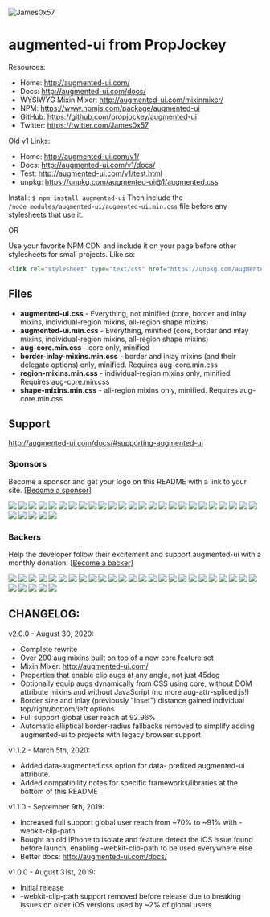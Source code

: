 ![James0x57](https://img.shields.io/badge/James0x57%20%F0%9F%91%BD-I%20made%20a%20thing!-blueviolet.svg?labelColor=222222)

# augmented-ui from PropJockey

Resources:
* Home: http://augmented-ui.com/
* Docs: http://augmented-ui.com/docs/
* WYSIWYG Mixin Mixer: http://augmented-ui.com/mixinmixer/
* NPM: https://www.npmjs.com/package/augmented-ui
* GitHub: https://github.com/propjockey/augmented-ui
* Twitter: https://twitter.com/James0x57

Old v1 Links:
* Home: http://augmented-ui.com/v1/
* Docs: http://augmented-ui.com/v1/docs/
* Test: http://augmented-ui.com/v1/test.html
* unpkg: https://unpkg.com/augmented-ui@1/augmented.css

Install:
`$ npm install augmented-ui`
Then include the `/node_modules/augmented-ui/augmented-ui.min.css` file before any stylesheets that use it.

OR

Use your favorite NPM CDN and include it on your page before other stylesheets for small projects. Like so:
```html
<link rel="stylesheet" type="text/css" href="https://unpkg.com/augmented-ui@2/augmented-ui.min.css">
```

## Files

* **augmented-ui.css** - Everything, not minified (core, border and inlay mixins, individual-region mixins, all-region shape mixins)
* **augmented-ui.min.css** - Everything, minified (core, border and inlay mixins, individual-region mixins, all-region shape mixins)
* **aug-core.min.css** - core only, minified
* **border-inlay-mixins.min.css** - border and inlay mixins (and their delegate options) only, minified. Requires aug-core.min.css
* **region-mixins.min.css** - individual-region mixins only, minified. Requires aug-core.min.css
* **shape-mixins.min.css** - all-region mixins only, minified. Requires aug-core.min.css

## Support

http://augmented-ui.com/docs/#supporting-augmented-ui

### Sponsors

Become a sponsor and get your logo on this README with a link to your site. [[Become a sponsor](https://opencollective.com/augmented-ui)]

<a href="https://opencollective.com/augmented-ui/sponsor/0/website" target="_blank"><img src="https://opencollective.com/augmented-ui/sponsor/0/avatar.svg"></a>
<a href="https://opencollective.com/augmented-ui/sponsor/1/website" target="_blank"><img src="https://opencollective.com/augmented-ui/sponsor/1/avatar.svg"></a>
<a href="https://opencollective.com/augmented-ui/sponsor/2/website" target="_blank"><img src="https://opencollective.com/augmented-ui/sponsor/2/avatar.svg"></a>
<a href="https://opencollective.com/augmented-ui/sponsor/3/website" target="_blank"><img src="https://opencollective.com/augmented-ui/sponsor/3/avatar.svg"></a>
<a href="https://opencollective.com/augmented-ui/sponsor/4/website" target="_blank"><img src="https://opencollective.com/augmented-ui/sponsor/4/avatar.svg"></a>
<a href="https://opencollective.com/augmented-ui/sponsor/5/website" target="_blank"><img src="https://opencollective.com/augmented-ui/sponsor/5/avatar.svg"></a>
<a href="https://opencollective.com/augmented-ui/sponsor/6/website" target="_blank"><img src="https://opencollective.com/augmented-ui/sponsor/6/avatar.svg"></a>
<a href="https://opencollective.com/augmented-ui/sponsor/7/website" target="_blank"><img src="https://opencollective.com/augmented-ui/sponsor/7/avatar.svg"></a>
<a href="https://opencollective.com/augmented-ui/sponsor/8/website" target="_blank"><img src="https://opencollective.com/augmented-ui/sponsor/8/avatar.svg"></a>
<a href="https://opencollective.com/augmented-ui/sponsor/9/website" target="_blank"><img src="https://opencollective.com/augmented-ui/sponsor/9/avatar.svg"></a>
<a href="https://opencollective.com/augmented-ui/sponsor/10/website" target="_blank"><img src="https://opencollective.com/augmented-ui/sponsor/10/avatar.svg"></a>
<a href="https://opencollective.com/augmented-ui/sponsor/11/website" target="_blank"><img src="https://opencollective.com/augmented-ui/sponsor/11/avatar.svg"></a>
<a href="https://opencollective.com/augmented-ui/sponsor/12/website" target="_blank"><img src="https://opencollective.com/augmented-ui/sponsor/12/avatar.svg"></a>
<a href="https://opencollective.com/augmented-ui/sponsor/13/website" target="_blank"><img src="https://opencollective.com/augmented-ui/sponsor/13/avatar.svg"></a>
<a href="https://opencollective.com/augmented-ui/sponsor/14/website" target="_blank"><img src="https://opencollective.com/augmented-ui/sponsor/14/avatar.svg"></a>
<a href="https://opencollective.com/augmented-ui/sponsor/15/website" target="_blank"><img src="https://opencollective.com/augmented-ui/sponsor/15/avatar.svg"></a>
<a href="https://opencollective.com/augmented-ui/sponsor/16/website" target="_blank"><img src="https://opencollective.com/augmented-ui/sponsor/16/avatar.svg"></a>
<a href="https://opencollective.com/augmented-ui/sponsor/17/website" target="_blank"><img src="https://opencollective.com/augmented-ui/sponsor/17/avatar.svg"></a>
<a href="https://opencollective.com/augmented-ui/sponsor/18/website" target="_blank"><img src="https://opencollective.com/augmented-ui/sponsor/18/avatar.svg"></a>
<a href="https://opencollective.com/augmented-ui/sponsor/19/website" target="_blank"><img src="https://opencollective.com/augmented-ui/sponsor/19/avatar.svg"></a>
<a href="https://opencollective.com/augmented-ui/sponsor/20/website" target="_blank"><img src="https://opencollective.com/augmented-ui/sponsor/20/avatar.svg"></a>
<a href="https://opencollective.com/augmented-ui/sponsor/21/website" target="_blank"><img src="https://opencollective.com/augmented-ui/sponsor/21/avatar.svg"></a>
<a href="https://opencollective.com/augmented-ui/sponsor/22/website" target="_blank"><img src="https://opencollective.com/augmented-ui/sponsor/22/avatar.svg"></a>
<a href="https://opencollective.com/augmented-ui/sponsor/23/website" target="_blank"><img src="https://opencollective.com/augmented-ui/sponsor/23/avatar.svg"></a>
<a href="https://opencollective.com/augmented-ui/sponsor/24/website" target="_blank"><img src="https://opencollective.com/augmented-ui/sponsor/24/avatar.svg"></a>
<a href="https://opencollective.com/augmented-ui/sponsor/25/website" target="_blank"><img src="https://opencollective.com/augmented-ui/sponsor/25/avatar.svg"></a>
<a href="https://opencollective.com/augmented-ui/sponsor/26/website" target="_blank"><img src="https://opencollective.com/augmented-ui/sponsor/26/avatar.svg"></a>
<a href="https://opencollective.com/augmented-ui/sponsor/27/website" target="_blank"><img src="https://opencollective.com/augmented-ui/sponsor/27/avatar.svg"></a>
<a href="https://opencollective.com/augmented-ui/sponsor/28/website" target="_blank"><img src="https://opencollective.com/augmented-ui/sponsor/28/avatar.svg"></a>
<a href="https://opencollective.com/augmented-ui/sponsor/29/website" target="_blank"><img src="https://opencollective.com/augmented-ui/sponsor/29/avatar.svg"></a>

### Backers

Help the developer follow their excitement and support augmented-ui with a monthly donation. [[Become a backer](https://opencollective.com/augmented-ui)]

<a href="https://opencollective.com/augmented-ui/backer/0/website" target="_blank"><img src="https://opencollective.com/augmented-ui/backer/0/avatar.svg"></a>
<a href="https://opencollective.com/augmented-ui/backer/1/website" target="_blank"><img src="https://opencollective.com/augmented-ui/backer/1/avatar.svg"></a>
<a href="https://opencollective.com/augmented-ui/backer/2/website" target="_blank"><img src="https://opencollective.com/augmented-ui/backer/2/avatar.svg"></a>
<a href="https://opencollective.com/augmented-ui/backer/3/website" target="_blank"><img src="https://opencollective.com/augmented-ui/backer/3/avatar.svg"></a>
<a href="https://opencollective.com/augmented-ui/backer/4/website" target="_blank"><img src="https://opencollective.com/augmented-ui/backer/4/avatar.svg"></a>
<a href="https://opencollective.com/augmented-ui/backer/5/website" target="_blank"><img src="https://opencollective.com/augmented-ui/backer/5/avatar.svg"></a>
<a href="https://opencollective.com/augmented-ui/backer/6/website" target="_blank"><img src="https://opencollective.com/augmented-ui/backer/6/avatar.svg"></a>
<a href="https://opencollective.com/augmented-ui/backer/7/website" target="_blank"><img src="https://opencollective.com/augmented-ui/backer/7/avatar.svg"></a>
<a href="https://opencollective.com/augmented-ui/backer/8/website" target="_blank"><img src="https://opencollective.com/augmented-ui/backer/8/avatar.svg"></a>
<a href="https://opencollective.com/augmented-ui/backer/9/website" target="_blank"><img src="https://opencollective.com/augmented-ui/backer/9/avatar.svg"></a>
<a href="https://opencollective.com/augmented-ui/backer/10/website" target="_blank"><img src="https://opencollective.com/augmented-ui/backer/10/avatar.svg"></a>
<a href="https://opencollective.com/augmented-ui/backer/11/website" target="_blank"><img src="https://opencollective.com/augmented-ui/backer/11/avatar.svg"></a>
<a href="https://opencollective.com/augmented-ui/backer/12/website" target="_blank"><img src="https://opencollective.com/augmented-ui/backer/12/avatar.svg"></a>
<a href="https://opencollective.com/augmented-ui/backer/13/website" target="_blank"><img src="https://opencollective.com/augmented-ui/backer/13/avatar.svg"></a>
<a href="https://opencollective.com/augmented-ui/backer/14/website" target="_blank"><img src="https://opencollective.com/augmented-ui/backer/14/avatar.svg"></a>
<a href="https://opencollective.com/augmented-ui/backer/15/website" target="_blank"><img src="https://opencollective.com/augmented-ui/backer/15/avatar.svg"></a>
<a href="https://opencollective.com/augmented-ui/backer/16/website" target="_blank"><img src="https://opencollective.com/augmented-ui/backer/16/avatar.svg"></a>
<a href="https://opencollective.com/augmented-ui/backer/17/website" target="_blank"><img src="https://opencollective.com/augmented-ui/backer/17/avatar.svg"></a>
<a href="https://opencollective.com/augmented-ui/backer/18/website" target="_blank"><img src="https://opencollective.com/augmented-ui/backer/18/avatar.svg"></a>
<a href="https://opencollective.com/augmented-ui/backer/19/website" target="_blank"><img src="https://opencollective.com/augmented-ui/backer/19/avatar.svg"></a>
<a href="https://opencollective.com/augmented-ui/backer/20/website" target="_blank"><img src="https://opencollective.com/augmented-ui/backer/20/avatar.svg"></a>
<a href="https://opencollective.com/augmented-ui/backer/21/website" target="_blank"><img src="https://opencollective.com/augmented-ui/backer/21/avatar.svg"></a>
<a href="https://opencollective.com/augmented-ui/backer/22/website" target="_blank"><img src="https://opencollective.com/augmented-ui/backer/22/avatar.svg"></a>
<a href="https://opencollective.com/augmented-ui/backer/23/website" target="_blank"><img src="https://opencollective.com/augmented-ui/backer/23/avatar.svg"></a>
<a href="https://opencollective.com/augmented-ui/backer/24/website" target="_blank"><img src="https://opencollective.com/augmented-ui/backer/24/avatar.svg"></a>
<a href="https://opencollective.com/augmented-ui/backer/25/website" target="_blank"><img src="https://opencollective.com/augmented-ui/backer/25/avatar.svg"></a>
<a href="https://opencollective.com/augmented-ui/backer/26/website" target="_blank"><img src="https://opencollective.com/augmented-ui/backer/26/avatar.svg"></a>
<a href="https://opencollective.com/augmented-ui/backer/27/website" target="_blank"><img src="https://opencollective.com/augmented-ui/backer/27/avatar.svg"></a>
<a href="https://opencollective.com/augmented-ui/backer/28/website" target="_blank"><img src="https://opencollective.com/augmented-ui/backer/28/avatar.svg"></a>
<a href="https://opencollective.com/augmented-ui/backer/29/website" target="_blank"><img src="https://opencollective.com/augmented-ui/backer/29/avatar.svg"></a>

## CHANGELOG:

v2.0.0 - August 30, 2020:
* Complete rewrite
* Over 200 aug mixins built on top of a new core feature set
* Mixin Mixer: http://augmented-ui.com/
* Properties that enable clip augs at any angle, not just 45deg
* Optionally equip augs dynamically from CSS using core, without DOM attribute mixins and without JavaScript (no more aug-attr-spliced.js!)
* Border size and Inlay (previously "Inset") distance gained individual top/right/bottom/left options
* Full support global user reach at 92.96%
* Automatic elliptical border-radius fallbacks removed to simplify adding augmented-ui to projects with legacy browser support

v1.1.2 - March 5th, 2020:
* Added data-augmented.css option for data- prefixed augmented-ui attribute.
* Added compatibility notes for specific frameworks/libraries at the bottom of this README

v1.1.0 - September 9th, 2019:
* Increased full support global user reach from ~70% to ~91% with -webkit-clip-path
* Bought an old iPhone to isolate and feature detect the iOS issue found before launch, enabling -webkit-clip-path to be used everywhere else
* Better docs: http://augmented-ui.com/docs/

v1.0.0 - August 31st, 2019:
* Initial release
* -webkit-clip-path support removed before release due to breaking issues on older iOS versions used by ~2% of global users
